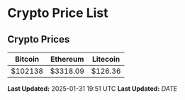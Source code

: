 # Crypto Price List

## Crypto Prices
| Bitcoin | Ethereum | Litecoin |
| ------- | -------- | -------- |
| $102138 | $3318.09 | $126.36 |
**Last Updated:** 2025-01-31 19:51 UTC
**Last Updated:** $DATE$

